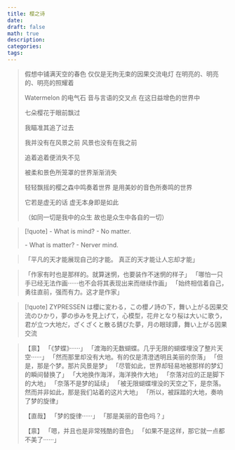 ```yaml
---
title: 樱之诗
date: 
draft: false
math: true
description: 
categories: 
tags:
---
```


> 假想中铺满天空的春色
> 仅仅是无拘无束的因果交流电灯
> 在明亮的、明亮的、明亮的照耀着
> 
> Watermelon 的电气石
> 音与言语的交叉点
> 在这日益增色的世界中
> 
> 七朵樱花于眼前飘过
> 
> 我瞄准其追了过去
> 
> 我并没有在风景之前
> 风景也没有在我之前
> 
> 追着追着便消失不见
> 
> 被柔和景色所笼罩的世界渐渐消失
> 
> 轻轻飘摇的樱之森中鸣奏着世界
> 是用美妙的音色所奏鸣的世界
> 
> 它若是虚无的话
> 虚无本身即是如此
> 
> （如同一切是我中的众生
>    故也是众生中各自的一切）



> [!quote] 
> \- What is mind?
> \- No matter.
> 
> \- What is matter?
> \- Nerver mind.

> 「平凡的天才能展现自己的才能。
>   真正的天才能让人忘却才能」

> 「作家有时也是那样的。就算迷惘，也要装作不迷惘的样子」
> 「哪怕一只手已经无法作画······也不会将其表现出来而继续作画」
> 「始终相信着自己，勇往直前，强而有力。这才是作家」

> [!quote]
> ZYPRESSEN は櫻に変わる，この櫻ノ詩の下，舞い上がる因果交流のひかり，夢の歩みを見上げて，心模型，花弁となり桜は大いに歌う，君が立つ大地だ，ざくざくと散る錆びた夢，月の眼球譚，舞い上がる因果交流

> 【禀】
> 「《梦蝶》······」
> 「渡海的无数蝴蝶。几乎无限的蝴蝶埋没了整片天空······」
> 「然而那里却没有大地。有的仅是清澄透明且美丽的奈落」
> 「但是，那是个梦。那片风景是梦」
> 「尽管如此，世界却轻易地被那样的梦幻的瞬间替换了」
> 「大地换作海洋，海洋换作大地」
> 「奈落对应的正是脚下的大地」
> 「奈落不是梦的延续」
> 「被无限蝴蝶埋没的天空之下，是奈落。然而并非如此，那是我们站着的这片大地」
> 「所以，被踩踏的大地，奏响了梦的旋律」
> 
> 【直哉】
> 「梦的旋律······」
> 「那是美丽的音色吗？」
> 
> 【禀】
> 「嗯，并且也是非常残酷的音色」
> 「如果不是这样，那它就一点都不美了······」